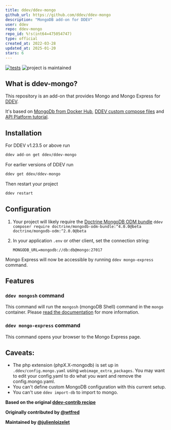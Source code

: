 ```yaml
---
title: ddev/ddev-mongo
github_url: https://github.com/ddev/ddev-mongo
description: "MongoDB add-on for DDEV"
user: ddev
repo: ddev-mongo
repo_id: %!s(int64=475054747)
type: official
created_at: 2022-03-28
updated_at: 2025-01-20
stars: 6
---
```


[![tests](https://github.com/ddev/ddev-mongo/actions/workflows/tests.yml/badge.svg)](https://github.com/ddev/ddev-mongo/actions/workflows/tests.yml) ![project is maintained](https://img.shields.io/maintenance/yes/2024.svg)

## What is ddev-mongo?

This repository is an add-on that provides Mongo and Mongo Express for [DDEV](https://ddev.readthedocs.io/en/stable/).

It's based on [MongoDb from Docker Hub](https://hub.docker.com/_/mongo?tab=description#-via-docker-stack-deploy-or-docker-compose), [DDEV custom compose files](https://ddev.readthedocs.io/en/stable/users/extend/custom-compose-files/) and [API Platform tutorial](https://api-platform.com/docs/core/mongodb/#enabling-mongodb-support).

## Installation

For DDEV v1.23.5 or above run

```bash
ddev add-on get ddev/ddev-mongo
```

For earlier versions of DDEV run

```bash
ddev get ddev/ddev-mongo
```

Then restart your project

```bash
ddev restart
```

## Configuration

1. Your project will likely require the [Doctrine MongoDB ODM bundle](https://github.com/doctrine/DoctrineMongoDBBundle)
   `ddev composer require doctrine/mongodb-odm-bundle:^4.0.0@beta doctrine/mongodb-odm:^2.0.0@beta`

2. In your application `.env` or other client, set the connection string:

   ```
   MONGODB_URL=mongodb://db:db@mongo:27017
   ```

Mongo Express will now be accessible by running `ddev mongo-express` command.

## Features

### `ddev mongosh` command

This command will run the `mongosh` (mongoDB Shell) command in the `mongo` container. Please [read the documentation](https://www.mongodb.com/docs/mongodb-shell/) for more information.

### `ddev mongo-express` command

This command opens your browser to the Mongo Express page.

## Caveats:

- The php extension (phpX.X-mongodb) is set up in `.ddev/config.mongo.yaml` using `webimage_extra_packages`. You may want to edit your config.yaml to do what you want and remove the config.mongo.yaml.
- You can't define custom MongoDB configuration with this current setup.
- You can't use `ddev import-db` to import to mongo.

**Based on the original [ddev-contrib recipe](https://github.com/ddev/ddev-contrib/tree/master/docker-compose-services/mongodb)**

**Originally contributed by [@wtfred](https://github.com/wtfred)**

**Maintained by [@julienloizelet](https://github.com/julienloizelet)**
